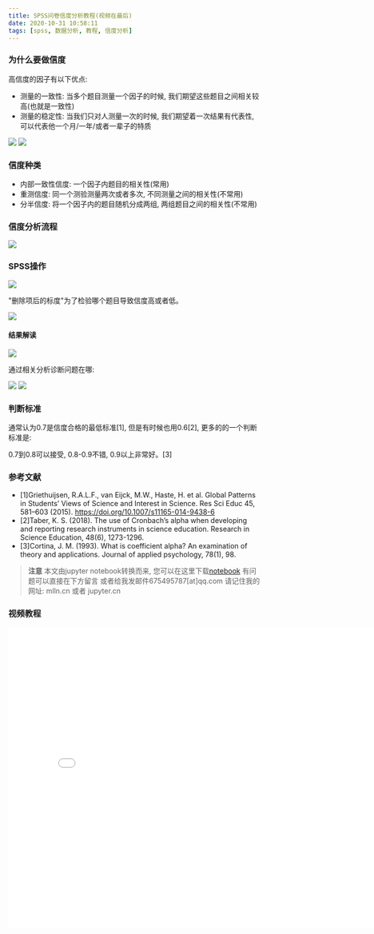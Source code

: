 ```yaml
---
title: SPSS问卷信度分析教程(视频在最后)
date: 2020-10-31 10:58:11
tags: [spss, 数据分析, 教程, 信度分析]
---
```


### 为什么要做信度

高信度的因子有以下优点:

- 测量的一致性: 当多个题目测量一个因子的时候, 我们期望这些题目之间相关较高(也就是一致性)
- 测量的稳定性: 当我们只对人测量一次的时候, 我们期望着一次结果有代表性, 可以代表他一个月/一年/或者一辈子的特质

<!--more-->


<img src="imgs/06-01-reliability.png">
<img src="imgs/05-02-reliability.png">


### 信度种类

- 内部一致性信度: 一个因子内题目的相关性(常用)
- 重测信度: 同一个测验测量两次或者多次, 不同测量之间的相关性(不常用)
- 分半信度: 将一个因子内的题目随机分成两组, 两组题目之间的相关性(不常用)


### 信度分析流程

<a href="https://www.mlln.cn/drawio/?title=%E4%BF%A1%E5%BA%A6%E5%88%86%E6%9E%90%E6%B5%81%E7%A8%8B.xml#R7Vtdl7I2EP41uXz3ACF8XIpie9Ge03P2on0vWY1Ki8Yi7sf765sJCQiJrqtAq9bdc4QhhJCZeeaZSUR4vH7%2FKU%2B2q1%2FZnGbIsebvCE%2BQwz%2Buw79A8lFKbMsjpWSZp3MpqwXP6Q%2BqGkrpPp3TXaNhwVhWpNumcMY2GzorGrIkz9lbs9mCZc2nbpMl1QTPsyTTpb%2Bn82JVSgPHr%2BU%2F03S5Uk%2B2vbC88pLM%2FlrmbL%2BRz0MOXohPeXmdqL7ki%2B5WyZy9HYhwjPA4Z6woj9bvY5rB5KppK%2B%2BbHrlajTunm%2BKcG1w5jOJDvTqd85mQpywvVmzJNkkW19JIvB6FDix%2BtirWGT%2B0%2BSF%2FZv7xB8ifiDr9Lpv9SYviQyo62ReMi%2Bref2FsK%2FtYsE0hm%2FHBledjlrFcjA5PxYfLy3HDYI%2B%2BuRTt2D6fyVbSLoskX1LZClezzs2ZsjXlg%2BZNcpolRfra7D2RZrWs2tVTyw%2Fk7JpnWj76Ncn2slMUExSNUWDBwchHQaQrI8u4ycOkv63Sgj5vE%2FEmb9ztuCxLXmgWVRanpmnDNnDHIs2yg5lzYvj78gy%2F0ryg76fnWJ89eQMm0r4kDoTS6t9qn7KVJ6wO%2FCmwrp9vT5vMM%2By2YbXCiDuy22r2T%2BvsMqvGulUHV1q1vPU3lvLnVvokSjFSn45Pml2UQ5B3tXRVDeMs9dkGf3G8jL9etNsmm4Zmvb%2F3gJdR42gpv8UtoA0RLpRC6obYofBnuJd7JTfYkac64UMu%2B2n2zcXliJS4ZXbcfYqmveV0l%2F5IXkQDMLktzJeYQRIhMuGSJEuXGy6YcbVTPuII3DDl8WkkL6zT%2BVyA8ScYcK2vywArB1vHrUOL9E5iwDfrybHssGE336TFXmqOqglbLHb0akuzDcjsoTBAo%2BnJ6Cjn%2BCisDAsdp4JvZ7BiXxstzbjiek1cwaQVALrDFXxC2ZXDxyEKeDzmEi630SjQY8mKrV%2F2u5sNzK7dBHJsiMyup0fmsIPIHHyC7Ap%2BuVp8NLLgIMIoJKCfIECBJy7FoKvYRdEUVARUatTE6pOgXDutfUSHB478n1enFpddoqvTMxAtrwN1qhziy%2Fj5xezitBa6BtvLIDPUIbOUdQ%2BZdpta9waZDjEouOJGfaSPOg2%2FUeXbR7hR59lleFZY8wA%2FATZ9QNFw%2BgCBzm4io4%2FBntrY6Fihjo1226Mu0YtN%2BvEQneMN6yH0PS0OBsLPvsseLvMd20Q23YGcx8W9KMm%2BTRgzqaIs6A6gCtvAz43kUCN%2BOjl8SCqIMVYAp5Ip38Dt%2ByKDKtG%2FN7y70JVcA6pdW5o7WxUGXm50JQJeExBBBjBwAHCuQNSlA6AHkSuYgwU16v8TLkkrmuzb9UIjrejJy3BPvLvpZbeSdNme7mV4qICFdcp8F9xhnuxWlbt2p5duCoijPE8%2BDhrIAvrRZNlv1Uf8wD7U8aftXctq2UQ5gotLzp4OzRJZY5GKxWjkAB5DASwWCD1BkX%2FnoEr8lpaIKVfrj7r4BqXw6BehEAtSOREZs04z71opYUsnzoBkUj1ruMLTjdLMQAfaa6uOZ%2BvIMejoQau%2FJj2UqNJ5%2Bder61jSMz2noqA9rMYb1mwMKbhecQxQFMM%2FvzSyIJnQ0PK%2B6ovENycCfdUXsQkie3C%2FW88RnD5c8%2Bz6ok4S7iJH6E4Vg6Vrat373ryig3TN6CJDrV%2BZNgWcFWAIrF6BxEMBz5qIlIT3F2lUDKn2VFs6Fe8x0PSzRnKjjNu40D9UYffYYu9UmH8ILgLVXC7xgHHBYu8YygiyUvuS16VfH4Vj2HcMThNCkQF8bgT%2FRwu9B7ffd%2Barr6QE566kdLFLCusI9sCkATuG4PSv1BI90m9tUL1pw7vLbRoT6dSR2BPHjYw7L%2Fh7pOpRRF7iLcHf79o929VCEpoyr95qU66phPugdQ%2FX4JzlDsQhGL3JX8S%2B0dBVZNC%2B%2F41OrTpt9ROaITb0uv2EqhvlhmrvbaeL%2FheFKtdu8hfidhuqXPPGULk%2BIhatgvOY5GGAi4hgpJ%2Ff9fT09HCkNMBN8nE2I%2F060vLT%2BneopXXUv%2FbF8T8%3D"><img src="imgs/信度分析流程.png"></a>

### SPSS操作


<img src="imgs/05-01-spss.png">

"删除项后的标度"为了检验哪个题目导致信度高或者低。

<img src="imgs/05-02-spss.png">

#### 结果解读

<img src="imgs/05-03-spss.png">

通过相关分析诊断问题在哪:

<img src="imgs/05-04-spss.png">

<img src="imgs/05-05-spss.png">

### 判断标准

通常认为0.7是信度合格的最低标准[1], 但是有时候也用0.6[2], 更多的的一个判断标准是:

0.7到0.8可以接受, 0.8-0.9不错, 0.9以上非常好。[3]

### 参考文献


- [1]Griethuijsen, R.A.L.F., van Eijck, M.W., Haste, H. et al. Global Patterns in Students’ Views of Science and Interest in Science. Res Sci Educ 45, 581–603 (2015). https://doi.org/10.1007/s11165-014-9438-6
- [2]Taber, K. S. (2018). The use of Cronbach’s alpha when developing and reporting
research instruments in science education. Research in Science Education, 48(6),
1273-1296.
- [3]Cortina, J. M. (1993). What is coefficient alpha? An examination of theory and applications. Journal of applied psychology, 78(1), 98.



> **注意**
> 本文由jupyter notebook转换而来, 您可以在这里下载[notebook](05-信度分析.ipynb)
> 有问题可以直接在下方留言
> 或者给我发邮件675495787[at]qq.com
> 请记住我的网址: mlln.cn 或者 jupyter.cn

### 视频教程

<iframe src="//player.bilibili.com/player.html?bvid=BV1rD4y1d7Cf&page=1" scrolling="no" border="0" frameborder="no" framespacing="0" allowfullscreen="true" style="width:800px;height:600px"> </iframe>
